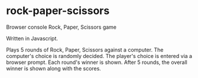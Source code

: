 # rock-paper-scissors

Browser console Rock, Paper, Scissors game

Written in Javascript.

Plays 5 rounds of Rock, Paper, Scissors against a computer. The computer's choice is randomly decided. The player's choice is entered via a browser prompt. Each round's winner is shown. After 5 rounds, the overall winner is shown along with the scores.
